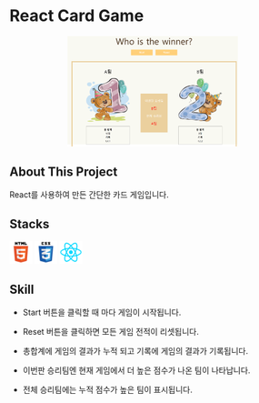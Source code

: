 # React Card Game

<p align="center">
  <img 
  src="./public/images/react-game-main.png"
  width="300px"
  height="auto"
  />
</p>

## About This Project
  React를 사용하여 만든 간단한 카드 게임입니다.

## Stacks
<img 
src="./public/images/html5-icon.png"
width = "40px" />
<img 
src="./public/images/css3-icon.png"
width = "40px" />
<img 
src="./public/images/react-icon.png"
width = "40px" />

## Skill

- Start 버튼을 클릭할 때 마다 게임이 시작됩니다.

- Reset 버튼을 클릭하면 모든 게임 전적이 리셋됩니다.

- 총합계에 게임의 결과가 누적 되고 기록에 게임의 결과가 기록됩니다.

- 이번판 승리팀엔 현재 게임에서 더 높은 점수가 나온 팀이 나타납니다.

- 전체 승리팀에는 누적 점수가 높은 팀이 표시됩니다.
